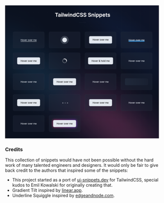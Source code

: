 ![image](/public/readme.png)

### Credits
This collection of snippets would have not been possible without the hard work of many talented engineers and designers. It would only be fair to give back credit to the authors that inspired some of the snippets: 

* This project started as a port of [ui-snippets.dev](https://ui-snippets.dev/) for TailwindCSS, special kudos to Emil Kowalski for originally creating that.
* Gradient Tilt inspired by [linear.app](https://linear.app/).
* Underline Squiggle inspired by [edgeandnode.com](https://edgeandnode.com/).
